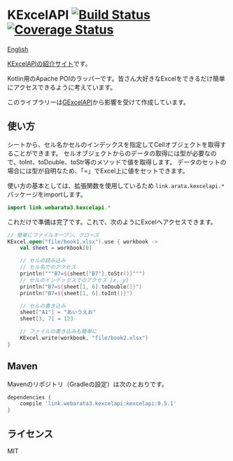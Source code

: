 # KExcelAPI [![Build Status](https://travis-ci.org/webarata3/KExcelAPI.svg?branch=master)](https://travis-ci.org/webarata3/KExcelAPI) [![Coverage Status](https://coveralls.io/repos/webarata3/KExcelAPI/badge.svg?branch=master&service=github)](https://coveralls.io/github/webarata3/KExcelAPI?branch=master)

[English](/README.en.md)

[KExcelAPIの紹介サイト](https://webarata3.github.io/KExcelAPI)です。

Kotlin用のApache POIのラッパーです。皆さん大好きなExcelをできるだけ簡単にアクセスできるように考えています。

このライブラリーは[GExcelAPI](https://github.com/nobeans/gexcelapi)から影響を受けて作成しています。

## 使い方

シートから、セル名かセルのインデックスを指定してCellオブジェクトを取得することができます。
セルオブジェクトからのデータの取得には型が必要なので、toInt、toDouble、toStr等のメソッドで値を取得します。
データのセットの場合には型が自明なため、「=」でExcel上に値をセットできます。

使い方の基本としては、拡張関数を使用しているため `link.arata.kexcelapi.*` パッケージをimportします。

```kotlin
import link.webarata3.kexcelapi.*
```

これだけで準備は完了です。これで、次のようにExcelへアクセスできます。

```kotlin
// 簡単にファイルオープン、クローズ
KExcel.open("file/book1.xlsx").use { workbook ->
    val sheet = workbook[0]

    // セルの読み込み
    // セル名でのアクセス
    println("""B7=${sheet["B7"].toStr()}""")
    // セルのインデックスでのアクセス [x, y]
    println("B7=${sheet[1, 6].toDouble()}")
    println("B7=${sheet[1, 6].toInt()}")

    // セルの書き込み
    sheet["A1"] = "あいうえお"
    sheet[3, 7] = 123

    // ファイルの書き込みも簡単に
    KExcel.write(workbook, "file/book2.xlsx")
}
```

## Maven

Mavenのリポジトリ（Gradleの設定）は次のとおりです。

```groovy
dependencies {
    compile 'link.webarata3.kexcelapi:kexcelapi:0.5.1'
}
```

## ライセンス
MIT
